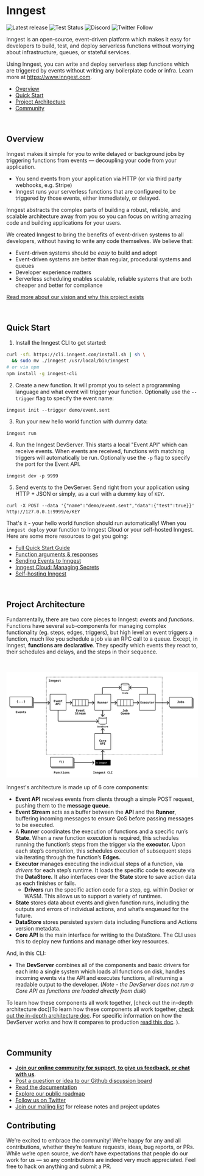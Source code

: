 # Inngest

![Latest release](https://img.shields.io/github/v/release/inngest/inngest?include_prereleases&sort=semver)
![Test Status](https://img.shields.io/github/workflow/status/inngest/inngest/Go/main?label=tests)
![Discord](https://img.shields.io/discord/842170679536517141?label=discord)
![Twitter Follow](https://img.shields.io/twitter/follow/inngest?style=social)

Inngest is an open-source, event-driven platform which makes it easy for developers to build, test, and deploy serverless functions without worrying about infrastructure, queues, or stateful services.

Using Inngest, you can write and deploy serverless step functions which are triggered by events without writing any boilerplate code or infra. Learn more at https://www.inngest.com.

- [Overview](#overview)
- [Quick Start](#quick-start)
- [Project Architecture](#project-architecture)
- [Community](#community)

<br />

## Overview

Inngest makes it simple for you to write delayed or background jobs by triggering functions from events — decoupling your code from your application.

- You send events from your application via HTTP (or via third party webhooks, e.g. Stripe)
- Inngest runs your serverless functions that are configured to be triggered by those events, either immediately, or delayed.

Inngest abstracts the complex parts of building a robust, reliable, and scalable architecture away from you so you can focus on writing amazing code and building applications for your users.

We created Inngest to bring the benefits of event-driven systems to all developers, without having to write any code themselves. We believe that:

- Event-driven systems should be _easy_ to build and adopt
- Event-driven systems are better than regular, procedural systems and queues
- Developer experience matters
- Serverless scheduling enables scalable, reliable systems that are both cheaper and better for compliance

[Read more about our vision and why this project exists](https://www.inngest.com/blog/open-source-event-driven-queue)

<br />

## Quick Start

1. Install the Inngest CLI to get started:

```bash
curl -sfL https://cli.inngest.com/install.sh | sh \
  && sudo mv ./inngest /usr/local/bin/inngest
# or via npm
npm install -g inngest-cli
```

2.  Create a new function. It will prompt you to select a programming language and what event will trigger your function. Optionally use the `--trigger` flag to specify the event name:

```shell
inngest init --trigger demo/event.sent
```

3. Run your new hello world function with dummy data:

```shell
inngest run
```

4. Run the Inngest DevServer. This starts a local "Event API" which can receive events. When events are received, functions with matching triggers will automatically be run. Optionally use the `-p` flag to specify the port for the Event API.

```shell
inngest dev -p 9999
```

5. Send events to the DevServer. Send right from your application using HTTP + JSON or simply, as a curl with a dummy key of `KEY`.

```shell
curl -X POST --data '{"name":"demo/event.sent","data":{"test":true}}' http://127.0.0.1:9999/e/KEY
```

That's it - your hello world function should run automatically! When you `inngest deploy` your function to Inngest Cloud or your self-hosted Inngest. Here are some more resources to get you going:

- [Full Quick Start Guide](https://www.inngest.com/docs/quick-start?ref=github)
- [Function arguments & responses](https://www.inngest.com/docs/functions/function-input-and-output?ref=github)
- [Sending Events to Inngest](https://www.inngest.com/docs/event-format-and-structure?ref=github)
- [Inngest Cloud: Managing Secrets](https://www.inngest.com/docs/cloud/managing-secrets?ref=github)
- [Self-hosting Inngest](https://www.inngest.com/docs/self-hosting?ref=github)

<br />

## Project Architecture

Fundamentally, there are two core pieces to Inngest: _events_ and _functions_. Functions have several sub-components for managing complex functionality (eg. steps, edges, triggers), but high level an event triggers a function, much like you schedule a job via an RPC call to a queue. Except, in Inngest, **functions are declarative**. They specify which events they react to, their schedules and delays, and the steps in their sequence.

<br />

<p align="center">
  <img src=".github/assets/architecture-0.5.0.png" alt="Open Source Architecture" width="660" />
</p>

Inngest's architecture is made up of 6 core components:

- **Event API** receives events from clients through a simple POST request, pushing them to the **message queue**.
- **Event Stream** acts as a buffer between the **API** and the **Runner**, buffering incoming messages to ensure QoS before passing messages to be executed.<br />
- A **Runner** coordinates the execution of functions and a specific run’s **State**. When a new function execution is required, this schedules running the function’s steps from the trigger via the **executor.** Upon each step’s completion, this schedules execution of subsequent steps via iterating through the function’s **Edges.**
- **Executor** manages executing the individual steps of a function, via _drivers_ for each step’s runtime. It loads the specific code to execute via the **DataStore.** It also interfaces over the **State** store to save action data as each finishes or fails.
  - **Drivers** run the specific action code for a step, eg. within Docker or WASM. This allows us to support a variety of runtimes.
- **State** stores data about events and given function runs, including the outputs and errors of individual actions, and what’s enqueued for the future.
- **DataStore** stores persisted system data including Functions and Actions version metadata.
- **Core API** is the main interface for writing to the DataStore. The CLI uses this to deploy new funtions and manage other key resources.

And, in this CLI:

- The **DevServer** combines all of the components and basic drivers for each into a single system which loads all functions on disk, handles incoming events via the API and executes functions, all returning a readable output to the developer. (_Note - the DevServer does not run a Core API as functions are loaded directly from disk_)

To learn how these components all work together, [check out the in-depth architecture doc](To learn how these components all work together, [check out the in-depth architecture doc](/docs/ARCHITECTURE.md). For specific information on how the DevServer works and how it compares to production [read this doc](/docs/DEVSERVER_ARCHITECTURE.md).
).

<br />

## Community

- [**Join our online community for support, to give us feedback, or chat with us**](https://www.inngest.com/discord).
- [Post a question or idea to our Github discussion board](https://github.com/orgs/inngest/discussions)
- [Read the documentation](https://www.inngest.com/docs)
- [Explore our public roadmap](https://github.com/orgs/inngest/projects/1/)
- [Follow us on Twitter](https://twitter.com/inngest)
- [Join our mailing list](https://www.inngest.com/mailing-list) for release notes and project updates

## Contributing

We’re excited to embrace the community! We’re happy for any and all contributions, whether they’re feature requests, ideas, bug reports, or PRs. While we’re open source, we don’t have expectations that people do our work for us — so any contributions are indeed very much appreciated. Feel free to hack on anything and submit a PR.
